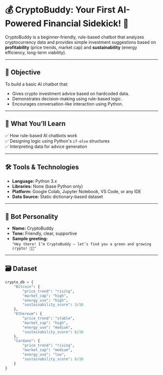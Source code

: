 # 💰 CryptoBuddy: Your First AI-Powered Financial Sidekick! 🌟

CryptoBuddy is a beginner-friendly, rule-based chatbot that analyzes cryptocurrency data and provides simple investment suggestions based on **profitability** (price trends, market cap) and **sustainability** (energy efficiency, long-term viability).

---

## 🎯 Objective

To build a basic AI chatbot that:
- Gives crypto investment advice based on hardcoded data.
- Demonstrates decision-making using rule-based logic.
- Encourages conversation-like interaction using Python.

---

## 🧠 What You’ll Learn

✅ How rule-based AI chatbots work  
✅ Designing logic using Python's `if-else` structures  
✅ Interpreting data for advice generation  

---

## 🛠️ Tools & Technologies

- **Language:** Python 3.x  
- **Libraries:** None (base Python only)  
- **Platform:** Google Colab, Jupyter Notebook, VS Code, or any IDE  
- **Data Source:** Static dictionary-based dataset

---

## 🤖 Bot Personality

- **Name:** CryptoBuddy  
- **Tone:** Friendly, clear, supportive  
- **Sample greeting:**  
  `"Hey there! I’m CryptoBuddy — let’s find you a green and growing crypto! 🌱🚀"`

---

## 🗃️ Dataset

```python
crypto_db = {
    "Bitcoin": {
        "price_trend": "rising",
        "market_cap": "high",
        "energy_use": "high",
        "sustainability_score": 3/10
    },
    "Ethereum": {
        "price_trend": "stable",
        "market_cap": "high",
        "energy_use": "medium",
        "sustainability_score": 6/10
    },
    "Cardano": {
        "price_trend": "rising",
        "market_cap": "medium",
        "energy_use": "low",
        "sustainability_score": 8/10
    }
}
